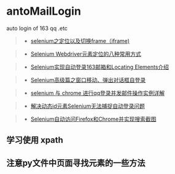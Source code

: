 # antoMailLogin
auto login of 163 qq .etc

>* [selenium之定位以及切换frame（iframe)](http://blog.csdn.net/huilan_same/article/details/52200586)

>* [Selenium Webdriver元素定位的八种常用方式](http://www.cnblogs.com/qingchunjun/p/4208159.html)

>* [Selenium实现自动登录163邮箱和Locating Elements介绍](http://www.cnblogs.com/eastmount/p/5055927.html)

>* [Selenium高级篇之窗口移动、弹出对话框自登录](http://blog.csdn.net/eastmount/article/details/77074306)

>* [selenium 与 chrome 进行qq登录并发邮件操作实例详解](http://www.jb51.net/article/110479.htm)

>* [解决动态id元素Selenium无法捕捉自动登录问题](http://www.jianshu.com/p/a78b6bb95543)

>* [Selenium自动访问Firefox和Chrome并实现搜索截图](http://blog.csdn.net/eastmount/article/details/47799865)

## 学习使用 xpath 
## 注意py文件中页面寻找元素的一些方法
